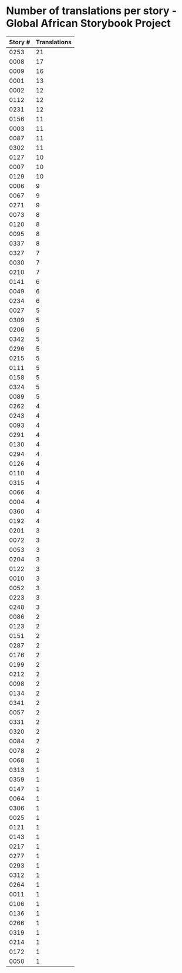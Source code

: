 # Number of translations per story - Global African Storybook Project

Story # | Translations
------- | ------------
0253 | 21
0008 | 17
0009 | 16
0001 | 13
0002 | 12
0112 | 12
0231 | 12
0156 | 11
0003 | 11
0087 | 11
0302 | 11
0127 | 10
0007 | 10
0129 | 10
0006 | 9
0067 | 9
0271 | 9
0073 | 8
0120 | 8
0095 | 8
0337 | 8
0327 | 7
0030 | 7
0210 | 7
0141 | 6
0049 | 6
0234 | 6
0027 | 5
0309 | 5
0206 | 5
0342 | 5
0296 | 5
0215 | 5
0111 | 5
0158 | 5
0324 | 5
0089 | 5
0262 | 4
0243 | 4
0093 | 4
0291 | 4
0130 | 4
0294 | 4
0126 | 4
0110 | 4
0315 | 4
0066 | 4
0004 | 4
0360 | 4
0192 | 4
0201 | 3
0072 | 3
0053 | 3
0204 | 3
0122 | 3
0010 | 3
0052 | 3
0223 | 3
0248 | 3
0086 | 2
0123 | 2
0151 | 2
0287 | 2
0176 | 2
0199 | 2
0212 | 2
0098 | 2
0134 | 2
0341 | 2
0057 | 2
0331 | 2
0320 | 2
0084 | 2
0078 | 2
0068 | 1
0313 | 1
0359 | 1
0147 | 1
0064 | 1
0306 | 1
0025 | 1
0121 | 1
0143 | 1
0217 | 1
0277 | 1
0293 | 1
0312 | 1
0264 | 1
0011 | 1
0106 | 1
0136 | 1
0266 | 1
0319 | 1
0214 | 1
0172 | 1
0050 | 1
